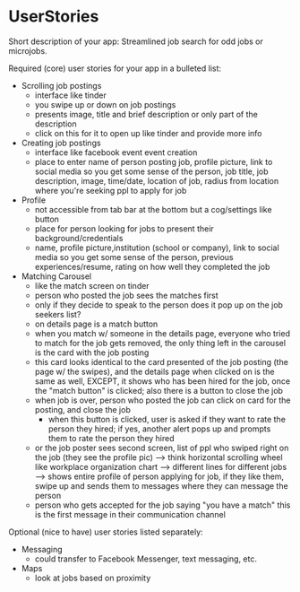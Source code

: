 # UserStories

Short description of your app: Streamlined job search for odd jobs or microjobs.

Required (core) user stories for your app in a bulleted list:
* Scrolling job postings
  * interface like tinder
  * you swipe up or down on job postings
  * presents image, title and brief description or only part of the description 
  * click on this for it to open up like tinder and provide more info
* Creating job postings
  * interface like facebook event event creation
  * place to enter name of person posting job, profile picture, link to social media so you get some sense of the person, job title, job description, image, time/date, location of job, radius from location where you're seeking ppl to apply for job
* Profile
  * not accessible from tab bar at the bottom but a cog/settings like button
  * place for person looking for jobs to present their background/credentials
  * name, profile picture,institution (school or company), link to social media so you get some sense of the person, previous experiences/resume, rating on how well they completed the job
* Matching Carousel
  * like the match screen on tinder
  * person who posted the job sees the matches first
  * only if they decide to speak to the person does it pop up on the job seekers list?
  * on details page is a match button
  * when you match w/ someone in the details page, everyone who tried to match for the job gets removed, the only thing left in the carousel is the card with the job posting
  * this card looks identical to the card presented of the job posting (the page w/ the swipes), and the details page when clicked on is the same as well, EXCEPT, it shows who has been hired for the job, once the "match button" is clicked; also there is a button to close the job
  * when job is over, person who posted the job can click on card for the posting, and close the job
    * when this button is clicked, user is asked if they want to rate the person they hired; if yes, another alert pops up and prompts them to rate the person they hired
  * or the job poster sees second screen, list of ppl who swiped right on the job (they see the profile pic) --> think horizontal scrolling wheel like workplace organization chart --> different lines for different jobs --> shows entire profile of person applying for job, if they like them, swipe up and sends them to messages where they can message the person
  * person who gets accepted for the job saying "you have a match" this is the first message in their communication channel

Optional (nice to have) user stories listed separately:
* Messaging
  * could transfer to Facebook Messenger, text messaging, etc.
* Maps
  * look at jobs based on proximity
